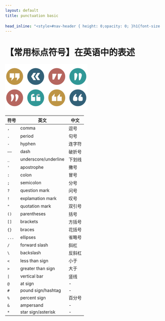 ```yaml
---
layout: default
title: punctuation basic

head_inline: "<style>#nav-header { height: 0;opacity: 0; }h1{font-size:22px;padding:16px 0}h4{font-size:20px;border-left:4px solid #41d9b5;padding:0 8px;line-height:28px}blockquote{background:#f0f8ff}body{overflow-x:hidden}img{max-width:320rem}main{padding-bottom: 20px;}tr{border-bottom:1px solid #e8e6e6;padding: 10px 0;}</style>"
---
```


# 【常用标点符号】在英语中的表述

![数学表达式](imgs/punctuation_basic.png)

|  符号   | 英文  |  中文  |
|  ----  | ----  |  ---- |
| `,`  | comma  | 逗号 |
| `.`  | period | 句号 |
| `-`  | hyphen | 连字符 |
| `——` | dash   | 破折号 |
| `_`  | underscore/underline | 下划线 |
| `'`  | apostrophe | 撇号 |
| `:`  | colon     | 冒号 |
| `;`  | semicolon | 分号 |
| `?`  | question mark    | 问号 |
| `!`  | explamation mark | 叹号 |
| `"`  | quotation mark   | 双引号|
| `()` | parentheses | 括号 |
| `[]` | brackets | 方括号 |
| `{}` | braces   | 花括号 |
| `...`| ellipses | 省略号 |
| `/` | forward slash | 斜杠 |
| `\` | backslash | 反斜杠 |
| `<` | less than sign | 小于 |
| `>` | greater than sign | 大于 |
| `\|` | vertical bar | 竖线 |
| `@` | at sign | - |
| `#` | pound sign/hashtag | - |
| `%` | percent sign | 百分号 |
| `&` | ampersand | - |
| `*` | star sign/asterisk | - |




